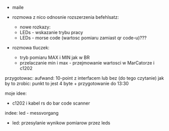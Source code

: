 - maile 
- rozmowa z nico odnosnie rozszerzenia befehlsatz:
	- nowe rozkazy: 
	- LEDs - wskazanie trybu pracy
	- LEDs - morse code (wartosc pomiaru zamiast qr code-u)???

- rozmowa tluczek:
	- tryb pomiaru MAX i MIN jak w BR
	- przelaczanie min i max - przejmowanie wartosci w MarCatorze i c1202


przygotowac: aufwand: 10-point z interfacem lub bez (do tego czytanie)
jak by to zrobic: punkt to jest 4 byte + 
przygotowanie do 13:30


moje idee:
- c1202 i kabel rs do bar code scanner



indee: led - messvorgang
- led: przesylanie wynikow pomiarow przez leds